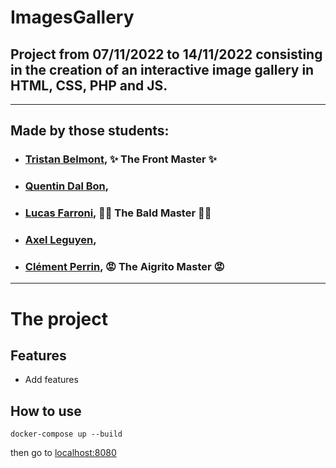 # ImagesGallery

  

## Project from 07/11/2022 to 14/11/2022 consisting in the creation of an interactive image gallery in HTML, CSS, PHP and JS.

---------------------------------------

## Made by those students:

  * ### [Tristan Belmont](https://github.com/MaegIins), ✨ The Front Master ✨
  * ### [Quentin Dal Bon](https://github.com/Quent5),
  * ### [Lucas Farroni](https://github.com/lucasfarroni), 👨‍🦲 The Bald Master 👨‍🦲
  * ### [Axel Leguyen](https://github.com/lgyn57),
  * ### [Clément Perrin](https://github.com/Alfiov), 😡 The Aigrito Master 😡

---------------------
# The project

## Features


 * Add features


## How to use
    
```
docker-compose up --build
```

then go to [localhost:8080](localhost:8080)

